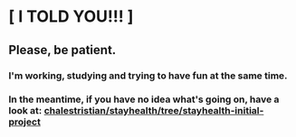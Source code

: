 # [ I TOLD YOU!!! ]
## Please, be patient.
### I'm working, studying and trying to have fun at the same time.
### In the meantime, if you have no idea what's going on, have a look at: [chalestristian/stayhealth/tree/stayhealth-initial-project](https://github.com/chalestristian/stayhealth/tree/stayhealth-initial-project)